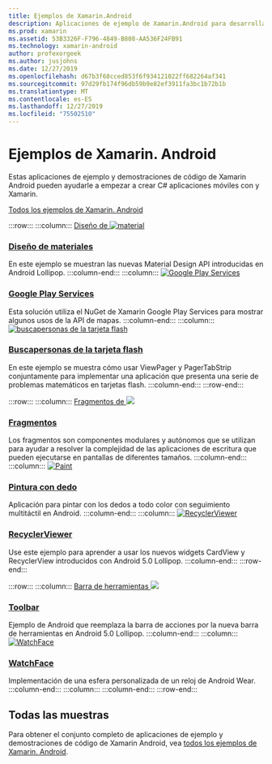 ```yaml
---
title: Ejemplos de Xamarin.Android
description: Aplicaciones de ejemplo de Xamarin.Android para desarrolladores de dispositivos móviles.
ms.prod: xamarin
ms.assetid: 53B3326F-F796-4849-B808-AA536F24FB91
ms.technology: xamarin-android
author: profexorgeek
ms.author: jusjohns
ms.date: 12/27/2019
ms.openlocfilehash: d67b3f68cced853f6f934121022ff682264af341
ms.sourcegitcommit: 97d29fb174f96db59b9e82ef3911fa3bc1b72b1b
ms.translationtype: MT
ms.contentlocale: es-ES
ms.lasthandoff: 12/27/2019
ms.locfileid: "75502510"
---
```

# <a name="xamarinandroid-samples"></a>Ejemplos de Xamarin. Android

Estas aplicaciones de ejemplo y demostraciones de código de Xamarin Android pueden ayudarle a empezar a crear C# aplicaciones móviles con y Xamarin.

[Todos los ejemplos de Xamarin. Android](https://docs.microsoft.com/samples/browse/?products=xamarin&term=Xamarin.Android)

:::row:::
    :::column:::
[Diseño de ![material](images/material-design.png)](https://docs.microsoft.com/samples/xamarin/monodroid-samples/android50-googleio2014master/)

### <a name="material-designhttpsdocsmicrosoftcomsamplesxamarinmonodroid-samplesandroid50-googleio2014master"></a>[Diseño de materiales](https://docs.microsoft.com/samples/xamarin/monodroid-samples/android50-googleio2014master/)

En este ejemplo se muestran las nuevas Material Design API introducidas en Android Lollipop.
  :::column-end:::
    :::column:::
[![Google Play Services](images/gps.png)](https://docs.microsoft.com/samples/xamarin/monodroid-samples/googleplayservices/)

### <a name="google-play-serviceshttpsdocsmicrosoftcomsamplesxamarinmonodroid-samplesgoogleplayservices"></a>[Google Play Services](https://docs.microsoft.com/samples/xamarin/monodroid-samples/googleplayservices/)

Esta solución utiliza el NuGet de Xamarin Google Play Services para mostrar algunos usos de la API de mapas.
  :::column-end:::
    :::column:::
[![buscapersonas de la tarjeta flash](images/flash.png)](https://docs.microsoft.com/samples/xamarin/monodroid-samples/userinterface-flashcardpager/)

### <a name="flash-card-pagerhttpsdocsmicrosoftcomsamplesxamarinmonodroid-samplesuserinterface-flashcardpager"></a>[Buscapersonas de la tarjeta flash](https://docs.microsoft.com/samples/xamarin/monodroid-samples/userinterface-flashcardpager/)

En este ejemplo se muestra cómo usar ViewPager y PagerTabStrip conjuntamente para implementar una aplicación que presenta una serie de problemas matemáticos en tarjetas flash.
  :::column-end:::
:::row-end:::

:::row:::
    :::column:::
[Fragmentos de ![](images/fragments.png)](https://docs.microsoft.com/samples/xamarin/monodroid-samples/fragmentswalkthrough/)

### <a name="fragmentshttpsdocsmicrosoftcomsamplesxamarinmonodroid-samplesfragmentswalkthrough"></a>[Fragmentos](https://docs.microsoft.com/samples/xamarin/monodroid-samples/fragmentswalkthrough/)

Los fragmentos son componentes modulares y autónomos que se utilizan para ayudar a resolver la complejidad de las aplicaciones de escritura que pueden ejecutarse en pantallas de diferentes tamaños.
    :::column-end:::
    :::column:::
[![Paint](images/fingerpaint.png)](https://docs.microsoft.com/samples/xamarin/monodroid-samples/applicationfundamentals-fingerpaint/)

### <a name="finger-painthttpsdocsmicrosoftcomsamplesxamarinmonodroid-samplesapplicationfundamentals-fingerpaint"></a>[Pintura con dedo](https://docs.microsoft.com/samples/xamarin/monodroid-samples/applicationfundamentals-fingerpaint/)

Aplicación para pintar con los dedos a todo color con seguimiento multitáctil en Android.
    :::column-end:::
    :::column:::
[![RecyclerViewer](images/recycler.png)](https://docs.microsoft.com/samples/xamarin/monodroid-samples/android50-recyclerviewer/)

### <a name="recyclerviewerhttpsdocsmicrosoftcomsamplesxamarinmonodroid-samplesandroid50-recyclerviewer"></a>[RecyclerViewer](https://docs.microsoft.com/samples/xamarin/monodroid-samples/android50-recyclerviewer/)

Use este ejemplo para aprender a usar los nuevos widgets CardView y RecyclerView introducidos con Android 5.0 Lollipop.
    :::column-end:::
:::row-end:::

:::row:::
    :::column:::
[Barra de herramientas ![](images/toolbar.png)](https://docs.microsoft.com/samples/xamarin/monodroid-samples/android50-toolbar/)

### <a name="toolbarhttpsdocsmicrosoftcomsamplesxamarinmonodroid-samplesandroid50-toolbar"></a>[Toolbar](https://docs.microsoft.com/samples/xamarin/monodroid-samples/android50-toolbar/)

Ejemplo de Android que reemplaza la barra de acciones por la nueva barra de herramientas en Android 5.0 Lollipop.
    :::column-end:::
    :::column:::
[![WatchFace](images/watchface.png)](https://docs.microsoft.com/samples/xamarin/monodroid-samples/wear-watchface/)

### <a name="watchfacehttpsdocsmicrosoftcomsamplesxamarinmonodroid-sampleswear-watchface"></a>[WatchFace](https://docs.microsoft.com/samples/xamarin/monodroid-samples/wear-watchface/)

Implementación de una esfera personalizada de un reloj de Android Wear.
    :::column-end:::
    :::column:::
    :::column-end:::
:::row-end:::

## <a name="all-samples"></a>Todas las muestras

Para obtener el conjunto completo de aplicaciones de ejemplo y demostraciones de código de Xamarin Android, vea [todos los ejemplos de Xamarin. Android](https://docs.microsoft.com/samples/browse/?products=xamarin&term=Xamarin.Android).
